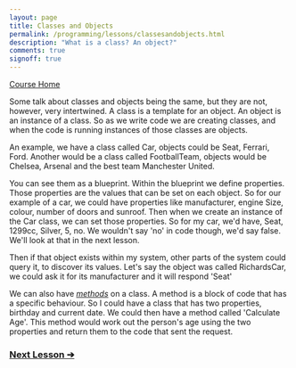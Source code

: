 ```yaml
---
layout: page
title: Classes and Objects
permalink: /programming/lessons/classesandobjects.html
description: "What is a class? An object?"
comments: true
signoff: true
---
```

[Course Home](../course)

Some talk about classes and objects being the same, but they are not, however, very intertwined. A class is a template for an object. An object is an instance of a class. So as we write code we are creating classes, and when the code is running instances of those classes are objects. 

An example, we have a class called Car, objects could be Seat, Ferrari, Ford.
Another would be a class called FootballTeam, objects would be Chelsea, Arsenal and the best team Manchester United.  

You can see them as a blueprint. Within the blueprint we define properties. Those properties are the values that can be set on each object.
So for our example of a car, we could have properties like manufacturer, engine Size, colour, number of doors and sunroof.
Then when we create an instance of the Car class, we can set those properties. So for my car, we'd have, Seat, 1299cc, Silver, 5, no. We wouldn't say 'no' in code though, we'd say false. We'll look at that in the next lesson.

Then if that object exists within my system, other parts of the system could query it, to discover its values. Let's say the object was called RichardsCar, we could ask it for its manufacturer and it will respond 'Seat'

We can also have [_methods_](../lessons/methodsandparameters) on a class. A method is a block of code that has a specific behaviour. So I could have a class that has two properties, birthday and current date. We could then have a method called 'Calculate Age'. This method would work out the person's age using the two properties and return them to the code that sent the request. 

### [Next Lesson &#10132;](../lessons/typesandobjects)